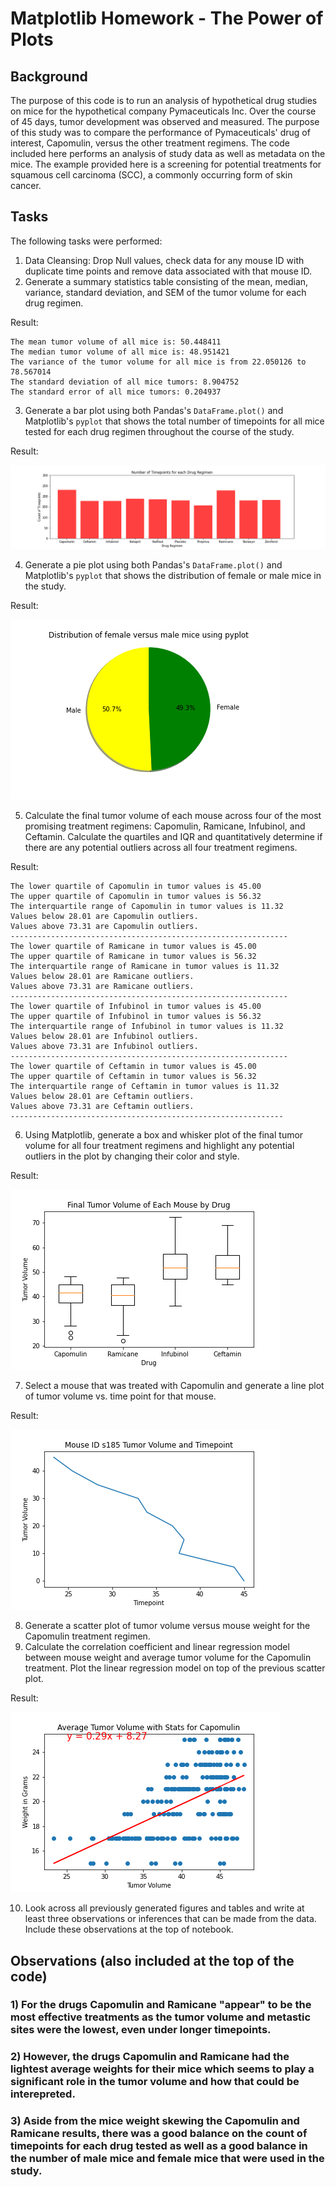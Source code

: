 # Matplotlib Homework - The Power of Plots

## Background

The purpose of this code is to run an analysis of hypothetical drug studies on mice for the hypothetical company Pymaceuticals Inc. Over the course of 45 days, tumor development was observed and measured. The purpose of this study was to compare the performance of Pymaceuticals' drug of interest, Capomulin, versus the other treatment regimens.  The code included here performs an analysis of study data as well as metadata on the mice.  The example provided here is a screening for potential treatments for squamous cell carcinoma (SCC), a commonly occurring form of skin cancer.

## Tasks

The following tasks were performed:

  1. Data Cleansing:  Drop Null values, check data for any mouse ID with duplicate time points and remove data associated with that mouse ID.
  2. Generate a summary statistics table consisting of the mean, median, variance, standard deviation, and SEM of the tumor volume for each drug regimen.

  Result:

    The mean tumor volume of all mice is: 50.448411
    The median tumor volume of all mice is: 48.951421
    The variance of the tumor volume for all mice is from 22.050126 to 78.567014
    The standard deviation of all mice tumors: 8.904752
    The standard error of all mice tumors: 0.204937

  3. Generate a bar plot using both Pandas's `DataFrame.plot()` and Matplotlib's `pyplot` that shows the total number of timepoints for all mice tested for each drug regimen throughout the course of the study.

  Result:

  ![Number of Timepoints per Drug](https://github.com/nladkins/matplotlib-challenge/blob/master/figs/timepointsperdrug.png?raw=true)

  4. Generate a pie plot using both Pandas's `DataFrame.plot()` and Matplotlib's `pyplot` that shows the distribution of female or male mice in the study.

  Result:

  ![Distribution of Female and Male Mice per Study](https://github.com/nladkins/matplotlib-challenge/blob/master/figs/sex_distribution.png?raw=true)

  5. Calculate the final tumor volume of each mouse across four of the most promising treatment regimens: Capomulin, Ramicane, Infubinol, and Ceftamin. Calculate the quartiles and IQR and quantitatively determine if there are any potential outliers across all four treatment regimens.
  
  Result:

    The lower quartile of Capomulin in tumor values is 45.00
    The upper quartile of Capomulin in tumor values is 56.32
    The interquartile range of Capomulin in tumor values is 11.32
    Values below 28.01 are Capomulin outliers.
    Values above 73.31 are Capomulin outliers.
    --------------------------------------------------------------
    The lower quartile of Ramicane in tumor values is 45.00
    The upper quartile of Ramicane in tumor values is 56.32
    The interquartile range of Ramicane in tumor values is 11.32
    Values below 28.01 are Ramicane outliers.
    Values above 73.31 are Ramicane outliers.
    --------------------------------------------------------------
    The lower quartile of Infubinol in tumor values is 45.00
    The upper quartile of Infubinol in tumor values is 56.32
    The interquartile range of Infubinol in tumor values is 11.32
    Values below 28.01 are Infubinol outliers.
    Values above 73.31 are Infubinol outliers.
    --------------------------------------------------------------
    The lower quartile of Ceftamin in tumor values is 45.00
    The upper quartile of Ceftamin in tumor values is 56.32
    The interquartile range of Ceftamin in tumor values is 11.32
    Values below 28.01 are Ceftamin outliers.
    Values above 73.31 are Ceftamin outliers.
    -------------------------------------------------------------

  6. Using Matplotlib, generate a box and whisker plot of the final tumor volume for all four treatment regimens and highlight any potential outliers in the plot by changing their color and style.

  Result:

  ![Box and Whisker plot of the Final Tumor Volume for all Four Treatment Regimens](https://github.com/nladkins/matplotlib-challenge/blob/master/figs/tumorvolume_by_drug.png?raw=true)


  7. Select a mouse that was treated with Capomulin and generate a line plot of tumor volume vs. time point for that mouse.

  Result:

  ![Mouse ID s185 Tumor Volume and Timepoint](https://github.com/nladkins/matplotlib-challenge/blob/master/figs/timepointsperdrug_1mouse.png?raw=true)

  8. Generate a scatter plot of tumor volume versus mouse weight for the Capomulin treatment regimen.
  9. Calculate the correlation coefficient and linear regression model between mouse weight and average tumor volume for the Capomulin treatment. Plot the linear regression model on top of the previous scatter plot.

  Result:

  ![Correlation coefficient and linear regression model between mouse weight and average tumor volume for the Capomulin treatment](https://github.com/nladkins/matplotlib-challenge/blob/master/figs/capomulin_linear_regression.png?raw=true)


  10. Look across all previously generated figures and tables and write at least three observations or inferences that can be made from the data. Include these observations at the top of notebook.

## Observations (also included at the top of the code)

### 1) For the drugs Capomulin and Ramicane "appear" to be the most effective treatments as the tumor volume and metastic sites were the lowest, even under longer timepoints.

### 2) However, the drugs Capomulin and Ramicane had the lightest average weights for their mice which seems to play a significant role in the tumor volume and how that could be interepreted.

### 3) Aside from the mice weight skewing the Capomulin and Ramicane results, there was a good balance on the count of timepoints for each drug tested as well as a good balance in the number of male mice and female mice that were used in the study.